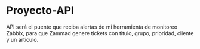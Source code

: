 # Proyecto-API
API será el puente que reciba alertas de mi herramienta de monitoreo Zabbix, para que Zammad genere tickets con titulo, grupo, prioridad, cliente y un articulo.
